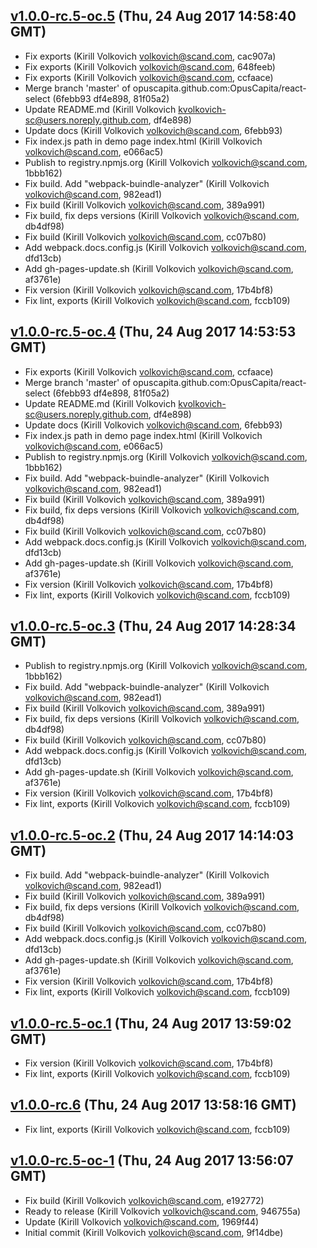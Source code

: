 ## [v1.0.0-rc.5-oc.5](https://github.com/OpusCapita/react-select/compare/v1.0.0-rc.5-oc-1...v1.0.0-rc.5-oc.5) (Thu, 24 Aug 2017 14:58:40 GMT)
 - Fix exports (Kirill Volkovich <volkovich@scand.com>, cac907a)
 - Fix exports (Kirill Volkovich <volkovich@scand.com>, 648feeb)
 - Fix exports (Kirill Volkovich <volkovich@scand.com>, ccfaace)
 - Merge branch 'master' of opuscapita.github.com:OpusCapita/react-select (6febb93 df4e898, 81f05a2)
 - Update README.md (Kirill Volkovich <kvolkovich-sc@users.noreply.github.com>, df4e898)
 - Update docs (Kirill Volkovich <volkovich@scand.com>, 6febb93)
 - Fix index.js path in demo page index.html (Kirill Volkovich <volkovich@scand.com>, e066ac5)
 - Publish to registry.npmjs.org (Kirill Volkovich <volkovich@scand.com>, 1bbb162)
 - Fix build. Add "webpack-buindle-analyzer" (Kirill Volkovich <volkovich@scand.com>, 982ead1)
 - Fix build (Kirill Volkovich <volkovich@scand.com>, 389a991)
 - Fix build, fix deps versions (Kirill Volkovich <volkovich@scand.com>, db4df98)
 - Fix build (Kirill Volkovich <volkovich@scand.com>, cc07b80)
 - Add webpack.docs.config.js (Kirill Volkovich <volkovich@scand.com>, dfd13cb)
 - Add gh-pages-update.sh (Kirill Volkovich <volkovich@scand.com>, af3761e)
 - Fix version (Kirill Volkovich <volkovich@scand.com>, 17b4bf8)
 - Fix lint, exports (Kirill Volkovich <volkovich@scand.com>, fccb109)

## [v1.0.0-rc.5-oc.4](https://github.com/OpusCapita/react-select/compare/v1.0.0-rc.5-oc-1...v1.0.0-rc.5-oc.4) (Thu, 24 Aug 2017 14:53:53 GMT)
 - Fix exports (Kirill Volkovich <volkovich@scand.com>, ccfaace)
 - Merge branch 'master' of opuscapita.github.com:OpusCapita/react-select (6febb93 df4e898, 81f05a2)
 - Update README.md (Kirill Volkovich <kvolkovich-sc@users.noreply.github.com>, df4e898)
 - Update docs (Kirill Volkovich <volkovich@scand.com>, 6febb93)
 - Fix index.js path in demo page index.html (Kirill Volkovich <volkovich@scand.com>, e066ac5)
 - Publish to registry.npmjs.org (Kirill Volkovich <volkovich@scand.com>, 1bbb162)
 - Fix build. Add "webpack-buindle-analyzer" (Kirill Volkovich <volkovich@scand.com>, 982ead1)
 - Fix build (Kirill Volkovich <volkovich@scand.com>, 389a991)
 - Fix build, fix deps versions (Kirill Volkovich <volkovich@scand.com>, db4df98)
 - Fix build (Kirill Volkovich <volkovich@scand.com>, cc07b80)
 - Add webpack.docs.config.js (Kirill Volkovich <volkovich@scand.com>, dfd13cb)
 - Add gh-pages-update.sh (Kirill Volkovich <volkovich@scand.com>, af3761e)
 - Fix version (Kirill Volkovich <volkovich@scand.com>, 17b4bf8)
 - Fix lint, exports (Kirill Volkovich <volkovich@scand.com>, fccb109)

## [v1.0.0-rc.5-oc.3](https://github.com/OpusCapita/react-select/compare/v1.0.0-rc.5-oc-1...v1.0.0-rc.5-oc.3) (Thu, 24 Aug 2017 14:28:34 GMT)
 - Publish to registry.npmjs.org (Kirill Volkovich <volkovich@scand.com>, 1bbb162)
 - Fix build. Add "webpack-buindle-analyzer" (Kirill Volkovich <volkovich@scand.com>, 982ead1)
 - Fix build (Kirill Volkovich <volkovich@scand.com>, 389a991)
 - Fix build, fix deps versions (Kirill Volkovich <volkovich@scand.com>, db4df98)
 - Fix build (Kirill Volkovich <volkovich@scand.com>, cc07b80)
 - Add webpack.docs.config.js (Kirill Volkovich <volkovich@scand.com>, dfd13cb)
 - Add gh-pages-update.sh (Kirill Volkovich <volkovich@scand.com>, af3761e)
 - Fix version (Kirill Volkovich <volkovich@scand.com>, 17b4bf8)
 - Fix lint, exports (Kirill Volkovich <volkovich@scand.com>, fccb109)

## [v1.0.0-rc.5-oc.2](https://github.com/OpusCapita/react-select/compare/v1.0.0-rc.5-oc-1...v1.0.0-rc.5-oc.2) (Thu, 24 Aug 2017 14:14:03 GMT)
 - Fix build. Add "webpack-buindle-analyzer" (Kirill Volkovich <volkovich@scand.com>, 982ead1)
 - Fix build (Kirill Volkovich <volkovich@scand.com>, 389a991)
 - Fix build, fix deps versions (Kirill Volkovich <volkovich@scand.com>, db4df98)
 - Fix build (Kirill Volkovich <volkovich@scand.com>, cc07b80)
 - Add webpack.docs.config.js (Kirill Volkovich <volkovich@scand.com>, dfd13cb)
 - Add gh-pages-update.sh (Kirill Volkovich <volkovich@scand.com>, af3761e)
 - Fix version (Kirill Volkovich <volkovich@scand.com>, 17b4bf8)
 - Fix lint, exports (Kirill Volkovich <volkovich@scand.com>, fccb109)

## [v1.0.0-rc.5-oc.1](https://github.com/OpusCapita/react-select/compare/v1.0.0-rc.5-oc-1...v1.0.0-rc.5-oc.1) (Thu, 24 Aug 2017 13:59:02 GMT)
 - Fix version (Kirill Volkovich <volkovich@scand.com>, 17b4bf8)
 - Fix lint, exports (Kirill Volkovich <volkovich@scand.com>, fccb109)

## [v1.0.0-rc.6](https://github.com/OpusCapita/react-select/compare/v1.0.0-rc.5-oc-1...v1.0.0-rc.6) (Thu, 24 Aug 2017 13:58:16 GMT)
 - Fix lint, exports (Kirill Volkovich <volkovich@scand.com>, fccb109)

## [v1.0.0-rc.5-oc-1](https://github.com/OpusCapita/react-select/compare/null...v1.0.0-rc.5-oc-1) (Thu, 24 Aug 2017 13:56:07 GMT)
 - Fix build (Kirill Volkovich <volkovich@scand.com>, e192772)
 - Ready to release (Kirill Volkovich <volkovich@scand.com>, 946755a)
 - Update (Kirill Volkovich <volkovich@scand.com>, 1969f44)
 - Initial commit (Kirill Volkovich <volkovich@scand.com>, 9f14dbe)

